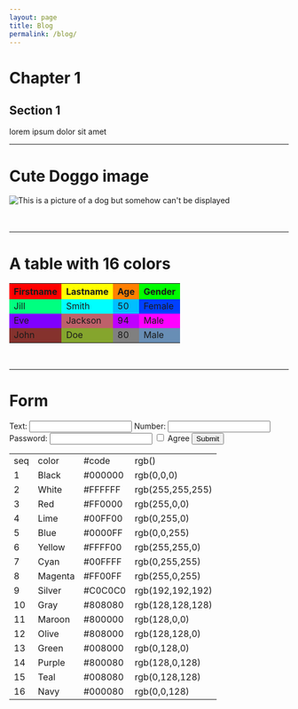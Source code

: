 ```yaml
---
layout: page
title: Blog
permalink: /blog/
---
```


<!DOCTYPE html>
<html>
<head>
<title>Bài tập lập trình 1</title>
</head>
<body>
	<div id="paragraph">
		<h1>Chapter 1</h1>
		<h2>Section 1</h2>
			<p>lorem ipsum dolor sit amet</p>
	</div>
        <hr>
	<div id="image">
		<h1>Cute Doggo image</h1>
		<img src="D:\Changzhi\New folder\vqhuy.github.io-master\assets\img\dog.png"  alt="This is a picture of a dog but somehow can't be displayed">
	</div>
	<br><br>
        <hr>
	<div id="table">  
		<h1>A table with 16 colors</h1>
		<table style="width:100%">
			<tr>
				<th bgcolor = "#ff0000">Firstname</th>
				<th bgcolor = "#ffff00">Lastname</th> 
				<th bgcolor = "#ff8000"> Age</th>
				<th bgcolor = "#00ff00"> Gender</th>
			</tr>
			<tr>
				<td bgcolor="#00ff80">Jill</td>
				<td bgcolor="#00ffff">Smith</td>
				<td bgcolor="#00bfff">50</td>
				<td bgcolor="#0040ff">Female</td>
			</tr>
			<tr>
				<td bgcolor="#8000ff">Eve</td>
				<td bgcolor="#be616a">Jackson</td>
				<td bgcolor="#bf00ff">94</td>
				<td bgcolor="#ff00ff">Male</td>
			</tr>
			<tr>
				<td bgcolor="#85322d">John</td>
				<td bgcolor="#85a52d">Doe</td>
				<td bgcolor="#808080" >80</td>
				<td bgcolor="#688eb5">Male</td>
			</tr>
		</table>
	</div>
	<br>
	<hr>
	<div id="form">
		<h1>Form</h1>
			<form>
				<label for="text">Text:</label>
				<input type="text" id="text" name="text" >
				<label for="number">Number:</label>
				<input type="number" id="number" name="number" >
				<label for="password">Password:</label>
				<input type="password" >
				<input type="checkbox" id="cb" name="cb" value="Agree">
				<label for="cb"> Agree</label>
				<input type="button" value="Submit">
			</form> 
	</div>
	
<table>
	<tbody>
		<tr>
			<td>seq</td>
			<td>color</td>
			<td>#code</td>
			<td>rgb()</td>
		</tr>
		<tr>
			<td>1</td>
			<td>Black</td>
			<td>#000000</td>
			<td>rgb(0,0,0)</td>
		</tr>
		<tr>
			<td>2</td>
			<td>White</td>
			<td>#FFFFFF</td>
			<td>rgb(255,255,255)</td>
		</tr>
		<tr>
			<td>3</td>
			<td>Red</td>
			<td>#FF0000</td>
			<td>rgb(255,0,0)</td>
		</tr>
		<tr>
			<td>4</td>
			<td>Lime</td>
			<td>#00FF00</td>
			<td>rgb(0,255,0)</td>
		</tr>
		<tr>
			<td>5</td>
			<td>Blue</td>
			<td>#0000FF</td>
			<td>rgb(0,0,255)</td>
		</tr>
		<tr>
			<td>6</td>
			<td>Yellow</td>
			<td>#FFFF00</td>
			<td>rgb(255,255,0)</td>
		</tr>
		<tr>
			<td>7</td>
			<td>Cyan</td>
			<td>#00FFFF</td>
			<td>rgb(0,255,255)</td>
		</tr>
		<tr>
			<td>8</td>
			<td>Magenta</td>
			<td>#FF00FF</td>
			<td>rgb(255,0,255)</td>
		</tr>
		<tr>
			<td>9</td>
			<td>Silver</td>
			<td>#C0C0C0</td>
			<td>rgb(192,192,192)</td>
		</tr>
		<tr>
			<td>10</td>
			<td>Gray</td>
			<td>#808080</td>
			<td>rgb(128,128,128)</td>
		</tr>
		<tr>
			<td>11</td>
			<td>Maroon</td>
			<td>#800000</td>
			<td>rgb(128,0,0)</td>
		</tr>
		<tr>
			<td>12</td>
			<td>Olive</td>
			<td>#808000</td>
			<td>rgb(128,128,0)</td>
		</tr>
		<tr>
			<td>13</td>
			<td>Green</td>
			<td>#008000</td>
			<td>rgb(0,128,0)</td>
		</tr>
		<tr>
			<td>14</td>
			<td>Purple</td>
			<td>#800080</td>
			<td>rgb(128,0,128)</td>
		</tr>
		<tr>
			<td>15</td>
			<td>Teal</td>
			<td>#008080</td>
			<td>rgb(0,128,128)</td>
		</tr>
		<tr>
			<td>16</td>
			<td>Navy</td>
			<td>#000080</td>
			<td>rgb(0,0,128)</td>
		</tr>
	</tbody>
</table>

</body>
</html>
